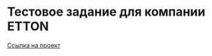 # Тестовое задание для компании ETTON
[Ссылка на проект](https://oaktre.github.io/test-etton/app/index.html)

